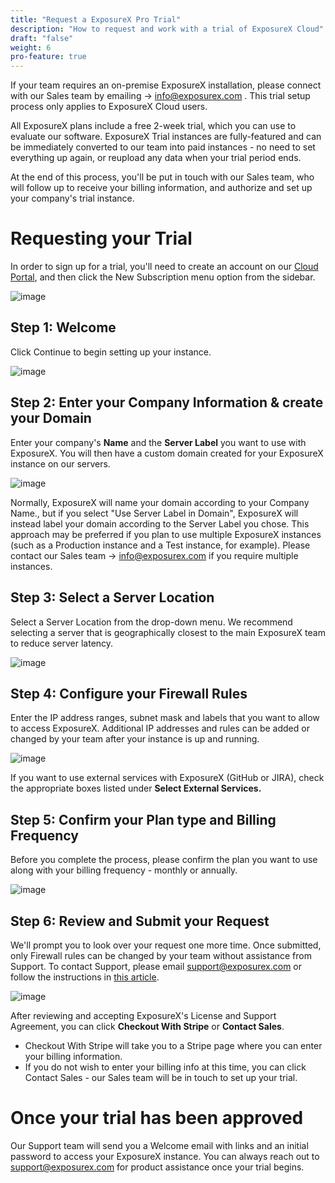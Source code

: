 ```yaml
---
title: "Request a ExposureX Pro Trial"
description: "How to request and work with a trial of ExposureX Cloud"
draft: "false"
weight: 6
pro-feature: true
---
```


If your team requires an on\-premise ExposureX installation, please connect with our Sales team by emailing \-\> [info@exposurex.com](mailto:info@exposurex.com) . This trial setup process only applies to ExposureX Cloud users.

All ExposureX plans include a free 2\-week trial, which you can use to evaluate our software. ExposureX Trial instances are fully\-featured and can be immediately converted to our team into paid instances \- no need to set everything up again, or reupload any data when your trial period ends.

At the end of this process, you'll be put in touch with our Sales team, who will follow up to receive your billing information, and authorize and set up your company's trial instance.

# **Requesting your Trial**

In order to sign up for a trial, you'll need to create an account on our [Cloud Portal](https://exposurex.com/pricing), and then click the New Subscription menu option from the sidebar.

![image](images/request_a_trial_mg.png)

## Step 1: Welcome
Click Continue to begin setting up your instance.

![image](images/request_a_trial.png)

## Step 2: Enter your Company Information \& create your Domain

Enter your company's **Name** and the **Server Label** you want to use with ExposureX. You will then have a custom domain created for your ExposureX instance on our servers.

![image](images/request_a_trial_2.png)

Normally, ExposureX will name your domain according to your Company Name., but if you select "Use Server Label in Domain", ExposureX will instead label your domain according to the Server Label you chose. This approach may be preferred if you plan to use multiple ExposureX instances (such as a Production instance and a Test instance, for example). Please contact our Sales team \-\> [info@exposurex.com](mailto:info@exposurex.com) if you require multiple instances.

## Step 3: Select a Server Location

Select a Server Location from the drop\-down menu. We recommend selecting a server that is geographically closest to the main ExposureX team to reduce server latency.

![image](images/request_a_trial_3.png)

## Step 4: Configure your Firewall Rules

Enter the IP address ranges, subnet mask and labels that you want to allow to access ExposureX. Additional IP addresses and rules can be added or changed by your team after your instance is up and running.

![image](images/request_a_trial_4.png)

If you want to use external services with ExposureX (GitHub or JIRA), check the appropriate boxes listed under **Select External Services.** 

## Step 5: Confirm your Plan type and Billing Frequency

Before you complete the process, please confirm the plan you want to use along with your billing frequency \- monthly or annually.

![image](images/request_a_trial_5.png)

## Step 6: Review and Submit your Request

We'll prompt you to look over your request one more time. Once submitted, only Firewall rules can be changed by your team without assistance from Support. To contact Support, please email [support@exposurex.com](mailto:support@exposurex.com) or follow the instructions in [this article](https://docs.exposurex.com/en/about_defectdojo/contact_defectdojo_support/).

![image](images/request_a_trial_6.png)

After reviewing and accepting ExposureX's License and Support Agreement, you can click **Checkout With Stripe** or **Contact Sales**.

* Checkout With Stripe will take you to a Stripe page where you can enter your billing information.
* If you do not wish to enter your billing info at this time, you can click Contact Sales - our Sales team will be in touch to set up your trial.

# Once your trial has been approved

Our Support team will send you a Welcome email with links and an initial password to access your ExposureX instance. You can always reach out to [support@exposurex.com](mailto:support@exposurex.com) for product assistance once your trial begins.
